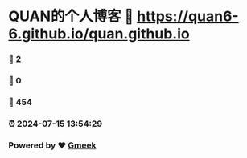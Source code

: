 # QUAN的个人博客 :link: https://quan6-6.github.io/quan.github.io 
### :page_facing_up: [2](https://quan6-6.github.io/quan.github.io/tag.html) 
### :speech_balloon: 0 
### :hibiscus: 454 
### :alarm_clock: 2024-07-15 13:54:29 
### Powered by :heart: [Gmeek](https://github.com/Meekdai/Gmeek)
